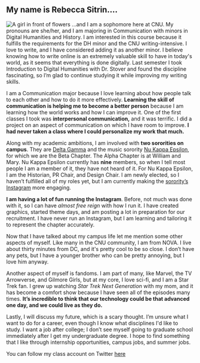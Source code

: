 ## My name is Rebecca Sitrin....
![A girl in front of flowers](https://Rebecca-S1.github.io/Rebecca-S/images/Profile.jpg)
...and I am a sophomore here at CNU. My pronouns are she/her, and I am majoring in Communication with minors in Digital Humanities and History. I am interested in this course because it fulfills the requirements for the DH minor and the CNU writing-intensive. I love to write, and I have considered adding it as another minor. I believe knowing how to write online is an extremely valuable skill to have in today's world, as it seems that everything is done digitally. Last semester I took Introduction to Digital Humanities with Dr. Stover and found the discipline fascinating, so I’m glad to continue studying it while improving my writing skills.

I am a Communication major because I love learning about how people talk to each other and how to do it more effectively. **Learning the skill of communication is helping me to become a better person** because I am learning how the world works and how I can improve it. One of the first classes I took was **interpersonal communication,** and it was terrific. I did a project on an aspect of communication on which I have room to improve. **I had never taken a class where I could personalize my work that much.**

Along with my academic ambitions, I am involved with **two sororities on campus**. They are [Delta Gamma](https://www.deltagamma.org/) and the music sorority [Nu Kappa Epsilon](http://nukappaepsilonmusicsorority.blogs.wm.edu/), for which we are the Beta Chapter. The Alpha Chapter is at William and Mary. Nu Kappa Epsilon currently has **nine** members, so when I tell most people I am a member of it, they have not heard of it. For Nu Kappa Epsilon, I am the Historian, PR Chair, and Design Chair. I am newly elected, so I haven’t fulfilled all of my roles yet, but I am currently making the [sorority’s Instagram](https://www.instagram.com/) more engaging.

**I am having a lot of fun running the Instagram**. Before, not much was done with it, so I can have *almost free reign* with how I run it. I have created graphics, started theme days, and am posting a lot in preparation for our recruitment. I have never run an Instagram, but I am learning and tailoring it to represent the chapter accurately. 

Now that I have talked about my campus life let me mention some other aspects of myself. Like many in the CNU community, I am from NOVA. I live about thirty minutes from DC, and it's pretty cool to be so close. I don’t have any pets, but I have a younger brother who can be pretty annoying, but I love him anyway. 

Another aspect of myself is fandoms. I am part of many, like Marvel, the TV Arrowverse, and Gilmore Girls, but at my core, I love sci-fi, and I am a Star Trek fan. I grew up watching *Star Trek Next Generation* with my mom, and it has become a comfort show because I have seen all of the episodes many times. **It’s incredible to think that our technology could be that advanced one day, and we could live as they do.**

Lastly, I will discuss my future, which is a scary thought. I’m unsure what I want to do for a career, even though I know what disciplines I'd like to study. I want a job after college; I don’t see myself going to graduate school immediately after I get my undergraduate degree. I hope to find something that I like through internship opportunities, campus jobs, and summer jobs. 

You can follow my class account on Twitter [here](https://twitter.com/RMS_NOVA)
